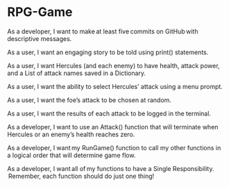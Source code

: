 # RPG-Game
 As a developer, I want to make at least five commits
      on GitHub with descriptive messages.  


 As a user, I want an engaging story to be told using print() statements.  


 As a user, I want Hercules (and each enemy) to have health,
      attack power, and a List of attack names saved in a Dictionary. 


 As a user, I want the ability to select Hercules’ attack using
      a menu prompt. 


 As a user, I want the foe’s attack to be chosen at random. 


 As a user, I want the results of each attack to be logged in the terminal.  


 As a developer, I want to use an Attack() function 
     that will terminate when Hercules or an enemy’s health reaches zero.  


 As a developer, I want my RunGame() function to call my other functions
      in a logical order that will determine game flow. 


 As a developer, I want all of my functions to have a Single Responsibility.
      Remember, each function should do just one thing!